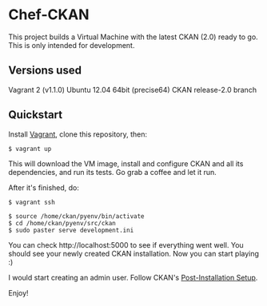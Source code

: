 Chef-CKAN
=========

This project builds a Virtual Machine with the latest CKAN (2.0) ready to go. This is
only intended for development.

Versions used
-------------

Vagrant 2 (v1.1.0)
Ubuntu 12.04 64bit (precise64)
CKAN release-2.0 branch

Quickstart
----------

Install [Vagrant](http://www.vagrantup.com/), clone this repository, then:

    $ vagrant up

This will download the VM image, install and configure CKAN and all its
dependencies, and run its tests. Go grab a coffee and let it run.

After it's finished, do:

    $ vagrant ssh

    $ source /home/ckan/pyenv/bin/activate
    $ cd /home/ckan/pyenv/src/ckan
    $ sudo paster serve development.ini

You can check http://localhost:5000 to see if everything went well. You should
see your newly created CKAN installation. Now you can start playing :)

I would start creating an admin user. Follow CKAN's [Post-Installation
Setup](http://docs.ckan.org/en/ckan-1.8/post-installation.html). 

Enjoy!
